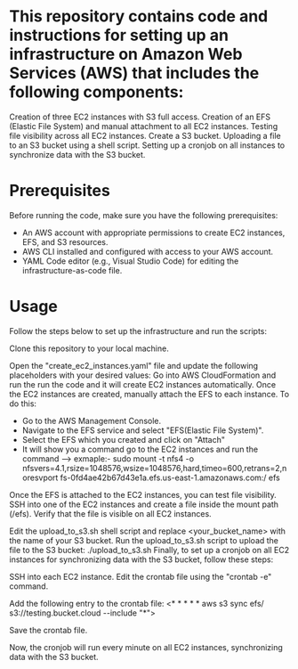 # This repository contains code and instructions for setting up an infrastructure on Amazon Web Services (AWS) that includes the following components:
Creation of three EC2 instances with S3 full access.
Creation of an EFS (Elastic File System) and manual attachment to all EC2 instances.
Testing file visibility across all EC2 instances.
Create a S3 bucket.
Uploading a file to an S3 bucket using a shell script.
Setting up a cronjob on all instances to synchronize data with the S3 bucket.

# Prerequisites
Before running the code, make sure you have the following prerequisites:

* An AWS account with appropriate permissions to create EC2 instances, EFS, and S3 resources.
* AWS CLI installed and configured with access to your AWS account.
* YAML Code editor (e.g., Visual Studio Code) for editing the infrastructure-as-code file.

# Usage

Follow the steps below to set up the infrastructure and run the scripts:

Clone this repository to your local machine.

Open the "create_ec2_instances.yaml" file and update the following placeholders with your desired values:
Go into AWS CloudFormation and run the run the code and it will create EC2 instances automatically.
Once the EC2 instances are created, manually attach the EFS to each instance. To do this:

* Go to the AWS Management Console.
* Navigate to the EFS service and select "EFS(Elastic File System)".
* Select the EFS which you created and click on "Attach" 
* It will show you a command go to the EC2 instances and run the command --> exmaple:- sudo mount -t nfs4 -o nfsvers=4.1,rsize=1048576,wsize=1048576,hard,timeo=600,retrans=2,noresvport fs-0fd4ae42b67d43e1a.efs.us-east-1.amazonaws.com:/ efs

Once the EFS is attached to the EC2 instances, you can test file visibility. SSH into one of the EC2 instances and create a file inside the mount path (/efs). Verify that the file is visible on all EC2 instances.

Edit the upload_to_s3.sh shell script and replace <your_bucket_name> with the name of your S3 bucket.
Run the upload_to_s3.sh script to upload the file to the S3 bucket:
./upload_to_s3.sh
Finally, to set up a cronjob on all EC2 instances for synchronizing data with the S3 bucket, follow these steps:

SSH into each EC2 instance.
Edit the crontab file using the "crontab -e" command.

Add the following entry to the crontab file:
<* * * * * aws s3 sync efs/ s3://testing.bucket.cloud --include "*">

Save the crontab file.

Now, the cronjob will run every minute on all EC2 instances, synchronizing data with the S3 bucket.

